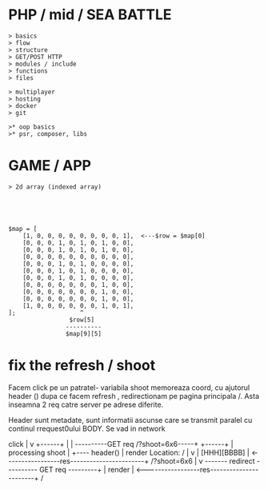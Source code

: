 






# PHP / mid / SEA BATTLE
    > basics
    > flow
    > structure
    > GET/POST HTTP
    > modules / include
    > functions
    > files

    > multiplayer
    > hosting
    > docker
    > git

    >* oop basics
    >* psr, composer, libs






# GAME / APP
    > 2d array (indexed array) 


    


    $map = [
        [1, 0, 0, 0, 0, 0, 0, 0, 0, 1],  <---$row = $map[0]
        [0, 0, 0, 1, 0, 1, 0, 1, 0, 0],     
        [0, 0, 0, 1, 0, 1, 0, 1, 0, 0],
        [0, 0, 0, 0, 0, 0, 0, 0, 0, 0],
        [0, 0, 0, 1, 0, 1, 0, 0, 0, 0],
        [0, 0, 0, 1, 0, 1, 0, 0, 0, 0],
        [0, 0, 0, 1, 0, 1, 0, 0, 0, 0],
        [0, 0, 0, 0, 0, 0, 0, 1, 0, 0],
        [0, 0, 0, 0, 0, 0, 0, 1, 0, 0],
        [0, 0, 0, 0, 0, 0, 0, 1, 0, 0],
        [1, 0, 0, 0, 0, 0, 0, 1, 0, 1],  
    ];                  ^
                     $row[5]
                    ----------
                    $map[9][5]








# fix the refresh / shoot
Facem click pe un patratel- variabila shoot memoreaza coord,
 cu ajutorul header () dupa ce facem refresh , redirectionam pe pagina principala /.
 Asta inseamna 2 req catre server pe adrese diferite.

 Header sunt metadate, sunt informatii ascunse care se transmit paralel cu continul rrequest0ului BODY. Se  vad in network

 click
   |
   v
+------+
| <a>  |  ----------GET req /?shoot=6x6-----+ 
+------+                                    |
                                    processing shoot
                                            |
                                            +---- header()
                                            |
                                         render
          Location: /                       |
             v                              |
            [HHH][BBBB]                     |
<-----------------res-----------------------+
/?shoot=6x6
|
v
------- redirect ---------- GET req ---------+
                                             |
                                          render
                                             |
<-----------------res-----------------------+
/